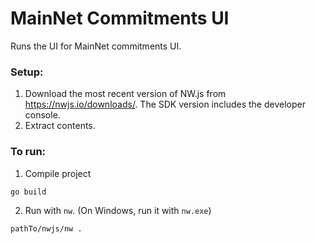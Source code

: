 # MainNet Commitments UI

Runs the UI for MainNet commitments UI.

### Setup:

1. Download the most recent version of NW.js from https://nwjs.io/downloads/.
The SDK version includes the developer console.
2. Extract contents.

### To run:

1. Compile project
```
go build
```
2. Run with `nw`. (On Windows, run it with `nw.exe`)
```
pathTo/nwjs/nw .
```
